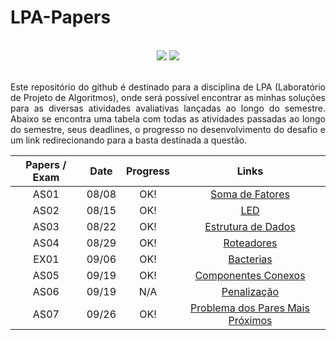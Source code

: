 # LPA-Papers

<br>

<!-- Shields do Projeto -->

<div align="center">

  <a href="#" alt="License">
        <img src="https://img.shields.io/static/v1?label=Lincese&message=MIT&color=black&style=for-the-badge" /></a>

  <a href="#" alt="Language">
        <img src="https://img.shields.io/badge/C%2B%2B-00599C?style=for-the-badge&logo=cplusplus" /></a>


</div>

<br>

<div style="text-align: justify"> 

Este repositório do github é destinado para a disciplina de LPA (Laboratório de Projeto de Algoritmos), onde será possível encontrar as minhas soluções para as diversas atividades avaliativas lançadas ao longo do semestre. Abaixo se encontra uma tabela com todas as atividades passadas ao longo do semestre, seus deadlines, o progresso no desenvolvimento do desafio e um link redirecionando para a basta destinada a questão.

</div>

<div align="center">

| Papers / Exam  |      Date        |  Progress |  Links  |
|:--------------:|:----------------:|:---------:|:-------:|
|      AS01      |     08/08        |    OK!    |   [Soma de Fatores](https://github.com/Malfunction-Machine/LPA-Papers/tree/main/Papers/AS01:%20Soma%20de%20Fatoriais)      |
|      AS02      |     08/15        |    OK!    |   [LED](https://github.com/Malfunction-Machine/LPA-Papers/tree/main/Papers/AS02:%20LED)         |
|      AS03      |     08/22        |    OK!    |   [Estrutura de Dados](https://github.com/Malfunction-Machine/LPA-Papers/tree/main/Papers/AS03:%20Estrutura%20de%20Dados)          |
|      AS04      |     08/29        |    OK!    |   [Roteadores](https://github.com/Malfunction-Machine/LPA-Papers/tree/main/Papers/AS04:%20Grafos)         |
|      EX01      |     09/06        |    OK!    |   [Bacterias](https://github.com/Malfunction-Machine/LPA-Papers/tree/main/Papers/EX01:%20Prova%201)          |
|      AS05      |     09/19        |    OK!    |   [Componentes Conexos](https://github.com/Malfunction-Machine/LPA-Papers/tree/main/Papers/AS05:%20Componentes%20Conexos)         |
|      AS06      |     09/19        |    N/A    |   [Penalização](https://github.com/Malfunction-Machine/LPA-Papers/tree/main/Papers/AS06:%20Penaliza%C3%A7%C3%A3o)          |
|      AS07      |     09/26        |    OK!    |   [Problema dos Pares Mais Próximos](https://github.com/Malfunction-Machine/LPA-Papers/tree/main/Papers/AS07:%20Problema%20dos%20Pares%20Mais%20Pr%C3%B3ximos)


</div>